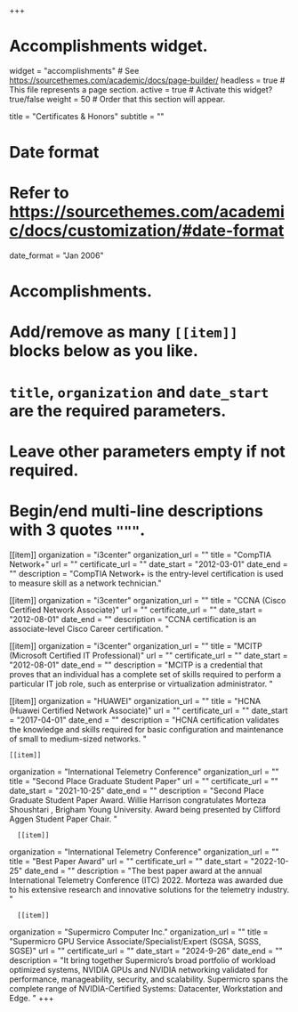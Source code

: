 +++
# Accomplishments widget.
widget = "accomplishments"  # See https://sourcethemes.com/academic/docs/page-builder/
headless = true  # This file represents a page section.
active = true  # Activate this widget? true/false
weight = 50  # Order that this section will appear.

title = "Certificates & Honors"
subtitle = ""

# Date format
#   Refer to https://sourcethemes.com/academic/docs/customization/#date-format
date_format = "Jan 2006"

# Accomplishments.
#   Add/remove as many `[[item]]` blocks below as you like.
#   `title`, `organization` and `date_start` are the required parameters.
#   Leave other parameters empty if not required.
#   Begin/end multi-line descriptions with 3 quotes `"""`.

[[item]]
  organization = "i3center"
  organization_url = ""
  title = "CompTIA Network+"
  url = ""
  certificate_url = ""
  date_start = "2012-03-01"
  date_end = ""
  description = "CompTIA Network+ is the entry-level certification is used to measure skill as a network technician."

[[item]]
  organization = "i3center"
  organization_url = ""
  title = "CCNA (Cisco Certified Network Associate)"
  url = ""
  certificate_url = ""
  date_start = "2012-08-01"
  date_end = ""
  description = "CCNA certification is an associate-level Cisco Career certification. "

[[item]]
  organization = "i3center"
  organization_url = ""
  title = "MCITP (Microsoft Certified IT Professional)"
  url = ""
  certificate_url = ""
  date_start = "2012-08-01"
  date_end = ""
  description = "MCITP is a credential that proves that an individual has a complete set of skills required to perform a particular IT job role, such as enterprise or virtualization administrator. "
  
  [[item]]
  organization = "HUAWEI"
  organization_url = ""
  title = "HCNA (Huawei Certified Network Associate)"
  url = ""
  certificate_url = ""
  date_start = "2017-04-01"
  date_end = ""
  description = "HCNA certification validates the knowledge and skills required for basic configuration and maintenance of small to medium-sized networks. "
  
    [[item]]
  organization = "International Telemetry Conference"
  organization_url = ""
  title = "Second Place Graduate Student Paper"
  url = ""
  certificate_url = ""
  date_start = "2021-10-25"
  date_end = ""
  description = "Second Place Graduate Student Paper Award. Willie Harrison congratulates Morteza Shoushtari , Brigham Young University. Award being presented by Clifford Aggen Student Paper Chair. "
  
      [[item]]
  organization = "International Telemetry Conference"
  organization_url = ""
  title = "Best Paper Award"
  url = ""
  certificate_url = ""
  date_start = "2022-10-25"
  date_end = ""
  description = "The best paper award at the annual International Telemetry Conference (ITC) 2022. Morteza was awarded due to his extensive research and innovative solutions for the telemetry industry.  "

      [[item]]
  organization = "Supermicro Computer Inc."
  organization_url = ""
  title = "Supermicro GPU Service Associate/Specialist/Expert (SGSA, SGSS, SGSE)"
  url = ""
  certificate_url = ""
  date_start = "2024-9-26"
  date_end = ""
  description = "It bring together Supermicro’s broad portfolio of workload optimized systems, NVIDIA GPUs and NVIDIA networking validated for performance, manageability, security, and scalability. Supermicro spans the complete range of NVIDIA-Certified Systems: Datacenter, Workstation and Edge.  "
+++
